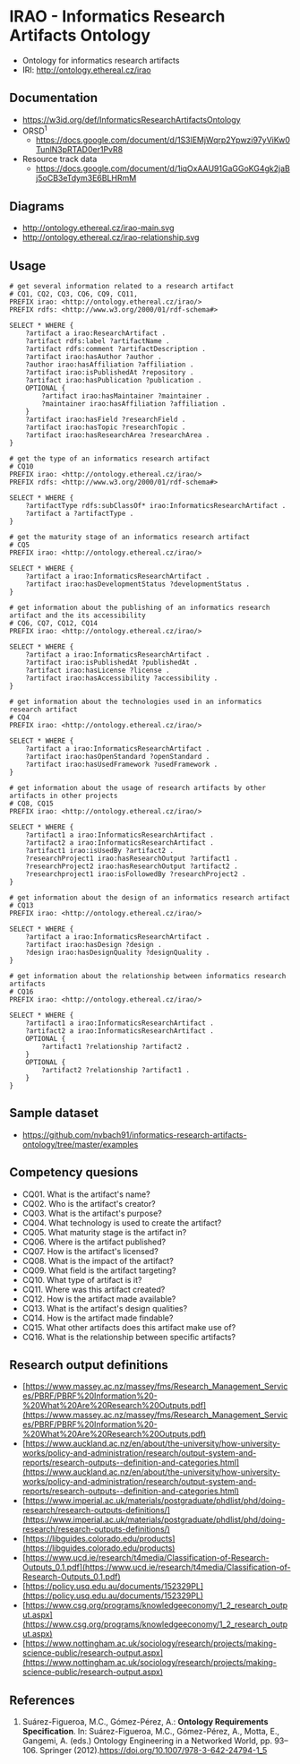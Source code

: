 # IRAO - Informatics Research Artifacts Ontology
- Ontology for informatics research artifacts
- IRI: http://ontology.ethereal.cz/irao

## Documentation
- https://w3id.org/def/InformaticsResearchArtifactsOntology
- ORSD<sup>1</sup> 
  - https://docs.google.com/document/d/1S3lEMjWqrp2Ypwzi97yViKw0TunlN3pRTAD0er1PvR8
- Resource track data 
  - https://docs.google.com/document/d/1iqOxAAU91GaGGoKG4gk2jaBj5oCB3eTdym3E6BLHRmM

## Diagrams
- http://ontology.ethereal.cz/irao-main.svg 
- http://ontology.ethereal.cz/irao-relationship.svg 

## Usage
```sparql
# get several information related to a research artifact
# CQ1, CQ2, CQ3, CQ6, CQ9, CQ11,
PREFIX irao: <http://ontology.ethereal.cz/irao/>
PREFIX rdfs: <http://www.w3.org/2000/01/rdf-schema#>

SELECT * WHERE {
    ?artifact a irao:ResearchArtifact .
    ?artifact rdfs:label ?artifactName .
    ?artifact rdfs:comment ?artifactDescription .
    ?artifact irao:hasAuthor ?author .
    ?author irao:hasAffiliation ?affiliation .
    ?artifact irao:isPublishedAt ?repository .
    ?artifact irao:hasPublication ?publication .
    OPTIONAL {
        ?artifact irao:hasMaintainer ?maintainer .
        ?maintainer irao:hasAffiliation ?affiliation .
    }
    ?artifact irao:hasField ?researchField .
    ?artifact irao:hasTopic ?researchTopic .
    ?artifact irao:hasResearchArea ?researchArea .
}
```

```sparql
# get the type of an informatics research artifact
# CQ10
PREFIX irao: <http://ontology.ethereal.cz/irao/>
PREFIX rdfs: <http://www.w3.org/2000/01/rdf-schema#>

SELECT * WHERE {
    ?artifactType rdfs:subClassOf* irao:InformaticsResearchArtifact .
    ?artifact a ?artifactType .
}
```

```sparql
# get the maturity stage of an informatics research artifact
# CQ5
PREFIX irao: <http://ontology.ethereal.cz/irao/>

SELECT * WHERE {
    ?artifact a irao:InformaticsResearchArtifact .
    ?artifact irao:hasDevelopmentStatus ?developmentStatus .
}
```

```sparql
# get information about the publishing of an informatics research artifact and the its accessibility
# CQ6, CQ7, CQ12, CQ14
PREFIX irao: <http://ontology.ethereal.cz/irao/>

SELECT * WHERE {
    ?artifact a irao:InformaticsResearchArtifact .
    ?artifact irao:isPublishedAt ?publishedAt .
    ?artifact irao:hasLicense ?license .
    ?artifact irao:hasAccessibility ?accessibility .
}
```

```sparql
# get information about the technologies used in an informatics research artifact
# CQ4
PREFIX irao: <http://ontology.ethereal.cz/irao/>

SELECT * WHERE {
    ?artifact a irao:InformaticsResearchArtifact .
    ?artifact irao:hasOpenStandard ?openStandard .
    ?artifact irao:hasUsedFramework ?usedFramework .
}
```

```sparql
# get information about the usage of research artifacts by other artifacts in other projects
# CQ8, CQ15
PREFIX irao: <http://ontology.ethereal.cz/irao/>

SELECT * WHERE {
    ?artifact1 a irao:InformaticsResearchArtifact .
    ?artifact2 a irao:InformaticsResearchArtifact .
    ?artifact1 irao:isUsedBy ?artifact2 .
    ?researchProject1 irao:hasResearchOutput ?artifact1 .
    ?researchProject2 irao:hasResearchOutput ?artifact2 .
    ?researchproject1 irao:isFollowedBy ?researchProject2 .
}
```

```sparql
# get information about the design of an informatics research artifact
# CQ13
PREFIX irao: <http://ontology.ethereal.cz/irao/>

SELECT * WHERE {
    ?artifact a irao:InformaticsResearchArtifact .
    ?artifact irao:hasDesign ?design .
    ?design irao:hasDesignQuality ?designQuality .
}
```

```sparql
# get information about the relationship between informatics research artifacts
# CQ16
PREFIX irao: <http://ontology.ethereal.cz/irao/>

SELECT * WHERE {
    ?artifact1 a irao:InformaticsResearchArtifact .
    ?artifact2 a irao:InformaticsResearchArtifact .
    OPTIONAL {
        ?artifact1 ?relationship ?artifact2 .
    }
    OPTIONAL {
        ?artifact2 ?relationship ?artifact1 .
    }
}
```
## Sample dataset
- https://github.com/nvbach91/informatics-research-artifacts-ontology/tree/master/examples

## Competency quesions
- CQ01. What is the artifact's name?
- CQ02. Who is the artifact's creator?
- CQ03. What is the artifact's purpose?
- CQ04. What technology is used to create the artifact?
- CQ05. What maturity stage is the artifact in?
- CQ06. Where is the artifact published?
- CQ07. How is the artifact's licensed?
- CQ08. What is the impact of the artifact?
- CQ09. What field is the artifact targeting?
- CQ10. What type of artifact is it?
- CQ11. Where was this artifact created?
- CQ12. How is the artifact made available?
- CQ13. What is the artifact's design qualities?
- CQ14. How is the artifact made findable?
- CQ15. What other artifacts does this artifact make use of?
- CQ16. What is the relationship between specific artifacts?

## Research output definitions
- [https://www.massey.ac.nz/massey/fms/Research_Management_Services/PBRF/PBRF%20Information%20-%20What%20Are%20Research%20Outputs.pdf](https://www.massey.ac.nz/massey/fms/Research_Management_Services/PBRF/PBRF%20Information%20-%20What%20Are%20Research%20Outputs.pdf)
- [https://www.auckland.ac.nz/en/about/the-university/how-university-works/policy-and-administration/research/output-system-and-reports/research-outputs--definition-and-categories.html](https://www.auckland.ac.nz/en/about/the-university/how-university-works/policy-and-administration/research/output-system-and-reports/research-outputs--definition-and-categories.html)
- [https://www.imperial.ac.uk/materials/postgraduate/phdlist/phd/doing-research/research-outputs-definitions/](https://www.imperial.ac.uk/materials/postgraduate/phdlist/phd/doing-research/research-outputs-definitions/)
- [https://libguides.colorado.edu/products](https://libguides.colorado.edu/products)
- [https://www.ucd.ie/research/t4media/Classification-of-Research-Outputs_0.1.pdf](https://www.ucd.ie/research/t4media/Classification-of-Research-Outputs_0.1.pdf)
- [https://policy.usq.edu.au/documents/152329PL](https://policy.usq.edu.au/documents/152329PL)
- [https://www.csg.org/programs/knowledgeeconomy/1_2_research_output.aspx](https://www.csg.org/programs/knowledgeeconomy/1_2_research_output.aspx)
- [https://www.nottingham.ac.uk/sociology/research/projects/making-science-public/research-output.aspx](https://www.nottingham.ac.uk/sociology/research/projects/making-science-public/research-output.aspx)

## References
1. Suárez-Figueroa, M.C., Gómez-Pérez, A.: **Ontology Requirements Specification**. In: Suárez-Figueroa, M.C., Gómez-Pérez, A., Motta, E., Gangemi, A. (eds.) Ontology Engineering in a Networked World, pp. 93–106. Springer (2012).https://doi.org/10.1007/978-3-642-24794-1_5
